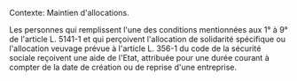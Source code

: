 Contexte: Maintien d'allocations.

Les personnes qui remplissent l'une des conditions mentionnées aux 1° à 9° de l'article L. 5141-1 et qui perçoivent l'allocation de solidarité spécifique ou l'allocation veuvage prévue à l'article L. 356-1 du code de la sécurité sociale reçoivent une aide de l'Etat, attribuée pour une durée courant à compter de la date de création ou de reprise d'une entreprise.
